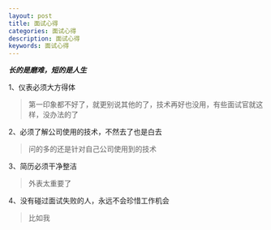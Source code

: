 ```yaml
---
layout: post
title: 面试心得
categories: 面试心得
description: 面试心得
keywords: 面试心得
---
```


***长的是磨难，短的是人生***

1、仪表必须大方得体
>第一印象都不好了，就更别说其他的了，技术再好也没用，有些面试官就这样，没办法的了

2、必须了解公司使用的技术，不然去了也是白去
>问的多的还是针对自己公司使用到的技术

3、简历必须干净整洁
>外表太重要了

4、没有碰过面试失败的人，永远不会珍惜工作机会
>比如我

